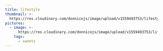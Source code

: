 ```yaml
---
title: lifestyle
thumbnail: >-
  https://res.cloudinary.com/donnicojs/image/upload/v1559493753/lifestyle/20369870_1539689922771954_1152943125629971314_o.jpg_qe3wgl.jpg
pictures:
  - image: >-
      https://res.cloudinary.com/donnicojs/image/upload/v1559493753/lifestyle/20369870_1539689922771954_1152943125629971314_o.jpg_qe3wgl.jpg
    tags:
      - sweets
---
```



